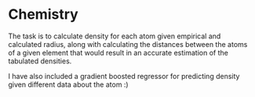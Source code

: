# Chemistry
The task is to calculate density for each atom given empirical and calculated radius, along with calculating the distances between the atoms of a given element that would result in an accurate estimation of the tabulated densities.

I have also included a gradient boosted regressor for predicting density given different data about the atom :)
